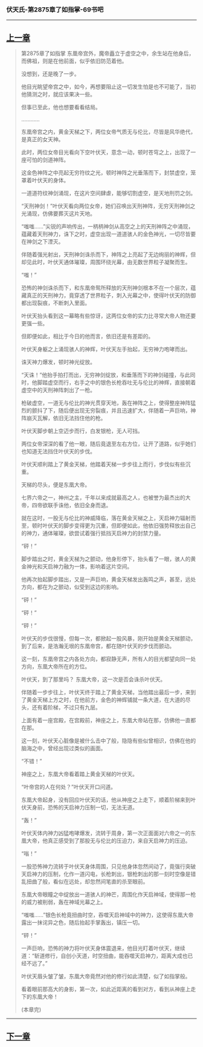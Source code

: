 ### 伏天氏-第2875章了如指掌-69书吧

--------
[上一章](./f224aa76ec46ea2aa6fd56cb133dd492.md)
--------


>
>
>
>第2875章了如指掌
>东凰帝宫外，魔帝矗立于虚空之中，余生站在他身后，而佛祖，则是在他前面，似乎依旧防范着他。
>
>没想到，还是晚了一步。
>
>他目光眺望帝宫之中，如今，再想要阻止这一切发生怕是也不可能了，当初他猜测之时，就应该果决一些。
>
>但事已至此，他也想要看看结局。
>
>…………
>
>东凰帝宫之内，黄金天梯之下，两位女帝气质无与伦比，尽皆是风华绝代，是真正的女天神。
>
>此时，两位女帝目光看向下空叶伏天，意念一动，顿时苍穹之上，出现了一座可怕的剑道神阵。
>
>这金色神阵之中亮起无穷符纹之光，顿时神阵之光垂落而下，封禁虚空，笼罩着叶伏天的身体。
>
>一道道符纹神剑涌现，在这片空间肆虐，能够切割虚空，是天地刑罚之剑。
>
>“天刑神剑！”叶伏天看向两位女帝，她们召唤出天刑神阵，无穷天刑神剑之光涌现，仿佛要葬灭这片天地。
>
>“嗤嗤……”尖锐的声响传出，一柄柄神剑从高空之上的天刑神阵之中涌现，蕴藏着天刑神力，诛下之时，虚空出现一道道骇人的金色神光，一切尽皆要在神剑之下湮灭。
>
>伴随着强光射出，天刑神剑诛杀而下，神阵之上亮起了无边绚丽的神辉，但却见此时，叶伏天通体璀璨，周围环绕光幕，由无数世界粒子凝聚而生。
>
>“嗤！”
>
>恐怖的神剑诛杀而下，和东凰帝鸳所释放的天刑神剑根本不在一个层次，蕴藏真正的天刑神力，竟穿透了世界粒子，刺入光幕之中，使得叶伏天的防御都出现裂痕，不断刺入里面。
>
>叶伏天抬头看到这一幕略有些惊讶，这两位女帝的实力比寻常大帝人物还要更强一些。
>
>但即便如此，相比于今日的他而言，依旧还是有差距的。
>
>叶伏天身躯之上涌现骇人的神辉，叶伏天左手抬起，无穷神力咆哮而出。
>
>诛天神力爆发，顿时神光绽放。
>
>“天诛！”他抬手拍打而出，无穷神剑绽放，和垂落而下的神剑碰撞，与此同时，他脚踏虚空而行，右手之中的银色长枪吞吐无与伦比的神辉，直接朝着虚空中的天刑神阵刺出了一枪。
>
>枪破虚空，一道无与伦比的神光贯穿天地，轰在神阵之上，使得整座神阵猛烈的颤抖了下，随后便出现无穷裂痕，并且迅速扩大，伴随着一声巨响，神阵崩灭瓦解，依旧无法挡住他的枪。
>
>叶伏天脚步朝上空迈步而行，白发银枪，无人可挡。
>
>两位女帝深深的看了他一眼，随后竟退至左右方位，让开了道路，似乎她们也知道无法挡住叶伏天的步伐。
>
>叶伏天顺利踏上了黄金天梯，他踏着天梯一步步往上而行，步伐似有些沉重。
>
>天梯的尽头，便是东凰大帝。
>
>七界六帝之一，神州之主，千年以来成就最高之人，也被誉为最杰出的大帝，四帝欲联手诛他，依旧全身而退。
>
>就在这时，一股无与伦比的神威降临，落在黄金天梯之上，天启神力辐射而至，顿时叶伏天的脚步变得更为沉重，但即便如此，他依旧强势释放出自己的神力，通体璀璨，欲尝试着强行抵挡天启神力的封禁力量。
>
>“砰！”
>
>脚步踏出之时，黄金天梯为之颤动，他身形停下，抬头看了一眼，骇人的黄金神光和天启神力融为一体，影响着这片空间。
>
>他再次抬起脚步踏出，又是一声巨响，黄金天梯发出轰鸣之声，甚至，远处方向，都在为之颤动，似受到这边的影响。
>
>“砰！”
>
>“砰！”
>
>“砰！”
>
>叶伏天的步伐很慢，但每一次，都掀起一股风暴，刚开始是黄金天梯颤动，到了后来，是浩瀚无垠的东凰帝宫，都在随叶伏天的步伐而颤动。
>
>这一刻，东凰帝宫之内各处方向，都寂静无声，所有人的目光都望向同一处方向，东凰大帝所在的方位。
>
>叶伏天，到了那里吗？
>东凰大帝，这一次是否会诛杀叶伏天。
>
>伴随着一步步往上，叶伏天终于踏上了黄金天梯，当他踏出最后一步，来到了黄金天梯上方之时，在他前方，金色的神辉铺就一条大道，在大道的尽头，还有着阶梯，不过只有九层。
>
>上面有着一座宫殿，在宫殿前，神座之上，东凰大帝站在那，仿佛他一直都在那。
>
>这一刻，叶伏天心脏像是被什么击中了般，隐隐有些似曾相识，仿佛在他的脑海之中，曾经出现过类似的画面。
>
>“不错！”
>
>神座之上，东凰大帝看着踏上黄金天梯的叶伏天。
>
>“叶帝宫的人在何处？”叶伏天开口问道。
>
>东凰大帝起身，没有回应叶伏天的话，他从神座之上走下，顺着阶梯来到叶伏天身前，恐怖的天启神力压制一切，无法无道。
>
>“轰！”
>
>叶伏天体内神力凶猛咆哮爆发，流转于周身，第一次正面面对六帝之一的东凰大帝，他真正感受到了那股无与伦比的压迫力，来自天启神力的压迫。
>
>“嗡！”
>
>一股恐怖神力流转于叶伏天身体周围，只见他身体忽然间动了，竟强行突破天启神力的压制，化作一道闪电，长枪刺出，银枪刺出的那一刻时空像是错乱扭曲了般，看似在远处，却忽然间笔直的杀至眼前。
>
>东凰大帝眼瞳之中绽放出一道骇人的神芒，周围化作天启神域，使得那一枪的威力被削弱，轰在神域光幕之上。
>
>“嗤嗤……”银色长枪竟扭曲时空，吞噬天启神域中的神力，这使得东凰大帝露出一抹诧异之色，随后抬起手掌轰出，镇压一切。
>
>“砰！”
>
>一声巨响，恐怖的神力将叶伏天身体震退来，他目光盯着叶伏天，继续道：“斩道修行，自创小天道，时空扭曲，能吞噬天启神力，距离大成也已经不远了。”
>
>叶伏天眉头皱了皱，东凰大帝竟然对他的修行如此清楚，似了如指掌般。
>
>看着眼前那高大的身影，第一次，如此近距离的看到对方，看到从神座上走下的东凰大帝！
>
>(本章完)
>
>

--------
[下一章](./aeec94086dbd2eb75ec11de8be276523.md)
--------
